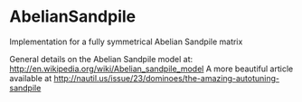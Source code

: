 # AbelianSandpile
Implementation for a fully symmetrical Abelian Sandpile matrix

General details on the Abelian Sandpile model at: http://en.wikipedia.org/wiki/Abelian_sandpile_model
A more beautiful article available at http://nautil.us/issue/23/dominoes/the-amazing-autotuning-sandpile
